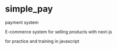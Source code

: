 # simple_pay
payment system
 
E-commerce system for selling products with next-js

for practice and training in javascript